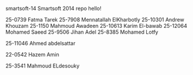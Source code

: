 smartsoft-14
Smartsoft 2014 repo
hello!


25-0739 Fatma Tarek
25-7908 Mennatallah ElKharbotly
25-10301 Andrew Khouzam
25-1150 Mahmoud Awadeen
25-10613 Karim El-bawab
25-12064 Mohamed Saeed
25-9506 Jihan Adel
25-8385 Mohamed Lotfy


25-11046 Ahmed abdelsattar




22-0542 Hazem Amin





25-3541 Mahmoud ELdesouky
